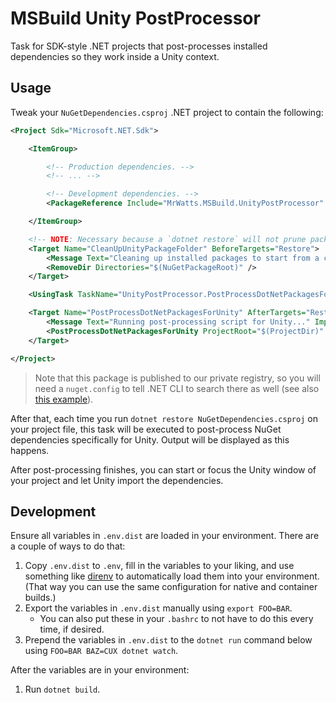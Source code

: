 # MSBuild Unity PostProcessor

Task for SDK-style .NET projects that post-processes installed dependencies so they work inside a Unity context.

## Usage

Tweak your `NuGetDependencies.csproj` .NET project to contain the following:

```xml
<Project Sdk="Microsoft.NET.Sdk">

    <ItemGroup>

        <!-- Production dependencies. -->
        <!-- ... -->

        <!-- Development dependencies. -->
        <PackageReference Include="MrWatts.MSBuild.UnityPostProcessor" Version="x.y.z" GeneratePathProperty="true" PrivateAssets="all" />

    </ItemGroup>

    <!-- NOTE: Necessary because a `dotnet restore` will not prune packages you remove automatically. -->
    <Target Name="CleanUpUnityPackageFolder" BeforeTargets="Restore">
        <Message Text="Cleaning up installed packages to start from a clean slate..." Importance="high" />
        <RemoveDir Directories="$(NuGetPackageRoot)" />
    </Target>

    <UsingTask TaskName="UnityPostProcessor.PostProcessDotNetPackagesForUnity" AssemblyFile="$(PkgMrWatts_MSBuild_UnityPostProcessor)/lib/netstandard2.1/MSBuildUnityPostProcessor.dll" />

    <Target Name="PostProcessDotNetPackagesForUnity" AfterTargets="Restore">
        <Message Text="Running post-processing script for Unity..." Importance="high" />
        <PostProcessDotNetPackagesForUnity ProjectRoot="$(ProjectDir)" PackageRoot="$(NuGetPackageRoot)" />
    </Target>

</Project>
```

> Note that this package is published to our private registry, so you will need a `nuget.config` to tell .NET CLI to search there as well (see also [this example](https://gitlab.com/mr-watts/internal/dotnet-oasis/-/blob/develop/nuget.config)).

After that, each time you run `dotnet restore NuGetDependencies.csproj` on your project file, this task will be executed to post-process NuGet dependencies specifically for Unity. Output will be displayed as this happens.

After post-processing finishes, you can start or focus the Unity window of your project and let Unity import the dependencies.

## Development

Ensure all variables in `.env.dist` are loaded in your environment. There are a couple of ways to do that:

1. Copy `.env.dist` to `.env`, fill in the variables to your liking, and use something like [direnv](https://direnv.net/) to automatically load them into your environment. (That way you can use the same configuration for native and container builds.)
2. Export the variables in `.env.dist` manually using `export FOO=BAR`.
    - You can also put these in your `.bashrc` to not have to do this every time, if desired.
3. Prepend the variables in `.env.dist` to the `dotnet run` command below using `FOO=BAR BAZ=CUX dotnet watch`.

After the variables are in your environment:

1. Run `dotnet build`.

